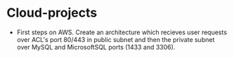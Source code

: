 # Cloud-projects

+ First steps on AWS. Create an architecture which recieves user requests over ACL's port 80/443 in public subnet and then the private subnet over MySQL and MicrosoftSQL ports (1433 and 3306).
